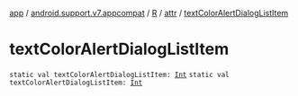 [app](../../../index.md) / [android.support.v7.appcompat](../../index.md) / [R](../index.md) / [attr](index.md) / [textColorAlertDialogListItem](./text-color-alert-dialog-list-item.md)

# textColorAlertDialogListItem

`static val textColorAlertDialogListItem: `[`Int`](https://kotlinlang.org/api/latest/jvm/stdlib/kotlin/-int/index.html)
`static val textColorAlertDialogListItem: `[`Int`](https://kotlinlang.org/api/latest/jvm/stdlib/kotlin/-int/index.html)